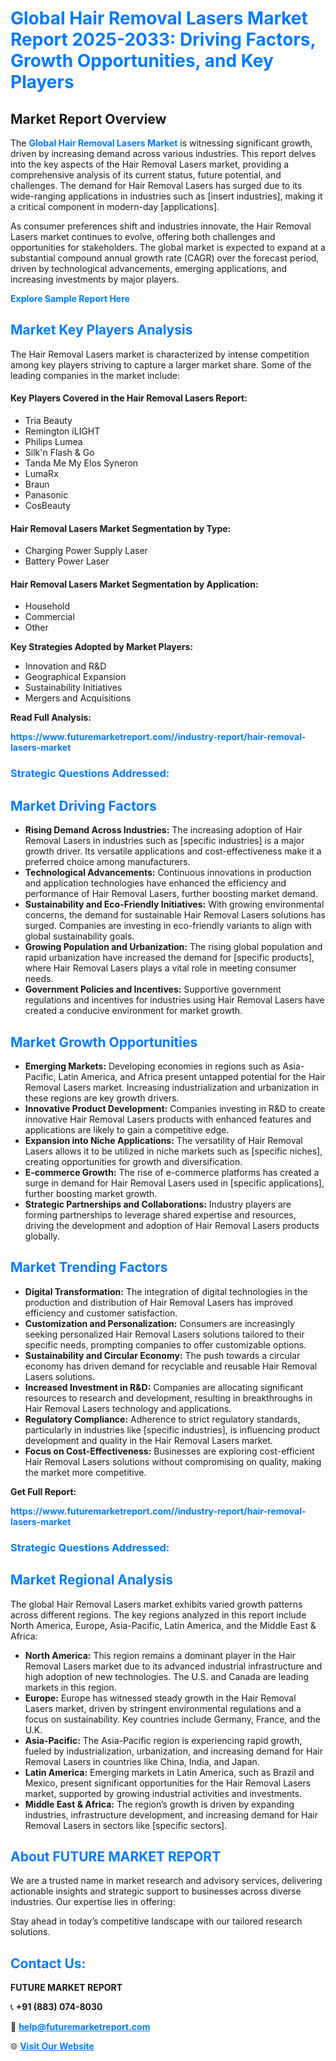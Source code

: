 <h1 style="color: #007BFF;">Global Hair Removal Lasers Market Report 2025-2033: Driving Factors, Growth Opportunities, and Key Players</h1>

<section id="overview">
<h2>Market Report Overview</h2>
<p>The <a href="https://www.futuremarketreport.com//industry-report/hair-removal-lasers-market" style="color: #007BFF; text-decoration: none;"><strong>Global Hair Removal Lasers Market</strong></a> is witnessing significant growth, driven by increasing demand across various industries. This report delves into the key aspects of the Hair Removal Lasers market, providing a comprehensive analysis of its current status, future potential, and challenges. The demand for Hair Removal Lasers has surged due to its wide-ranging applications in industries such as [insert industries], making it a critical component in modern-day [applications].</p>
<p>As consumer preferences shift and industries innovate, the Hair Removal Lasers market continues to evolve, offering both challenges and opportunities for stakeholders. The global market is expected to expand at a substantial compound annual growth rate (CAGR) over the forecast period, driven by technological advancements, emerging applications, and increasing investments by major players.</p>
</section>

<section id="overview">
<p><a href="https://www.futuremarketreport.com//request-sample/reportId=90027" style="color: #007BFF; text-decoration: none;"><strong>Explore Sample Report Here</strong></a></p>
</section>

<section id="key-players">
<h2 style="color: #007BFF;">Market Key Players Analysis</h2>
<p>The Hair Removal Lasers market is characterized by intense competition among key players striving to capture a larger market share. Some of the leading companies in the market include:</p>
<h4>Key Players Covered in the Hair Removal Lasers Report:</h4>
<ul><li>Tria Beauty</li><li>Remington iLIGHT</li><li>Philips Lumea</li><li>Silk&#039;n Flash &amp; Go</li><li>Tanda Me My Elos Syneron</li><li>LumaRx</li><li>Braun</li><li>Panasonic</li><li>CosBeauty</li></ul>
<h4>Hair Removal Lasers Market Segmentation by Type:</h4>
<ul><li>Charging Power Supply Laser</li><li>Battery Power Laser</li></ul>

<h4>Hair Removal Lasers Market Segmentation by Application:</h4>
<ul><li>Household</li><li>Commercial</li><li>Other</li></ul>
<p><strong>Key Strategies Adopted by Market Players:</strong></p>
<ul>
<li>Innovation and R&D</li>
<li>Geographical Expansion</li>
<li>Sustainability Initiatives</li>
<li>Mergers and Acquisitions</li>
</ul>
</section>

<section>
<p><strong>Read Full Analysis: </strong></p><a href="https://www.futuremarketreport.com//industry-report/hair-removal-lasers-market" style="color: #007BFF; text-decoration: none;"><strong>https://www.futuremarketreport.com//industry-report/hair-removal-lasers-market</strong></a>
<h3 style="color: #007BFF;">Strategic Questions Addressed:</h3>
</section>

<section id="driving-factors">
<h2 style="color: #007BFF;">Market Driving Factors</h2>
<ul>
<li><strong>Rising Demand Across Industries:</strong> The increasing adoption of Hair Removal Lasers in industries such as [specific industries] is a major growth driver. Its versatile applications and cost-effectiveness make it a preferred choice among manufacturers.</li>
<li><strong>Technological Advancements:</strong> Continuous innovations in production and application technologies have enhanced the efficiency and performance of Hair Removal Lasers, further boosting market demand.</li>
<li><strong>Sustainability and Eco-Friendly Initiatives:</strong> With growing environmental concerns, the demand for sustainable Hair Removal Lasers solutions has surged. Companies are investing in eco-friendly variants to align with global sustainability goals.</li>
<li><strong>Growing Population and Urbanization:</strong> The rising global population and rapid urbanization have increased the demand for [specific products], where Hair Removal Lasers plays a vital role in meeting consumer needs.</li>
<li><strong>Government Policies and Incentives:</strong> Supportive government regulations and incentives for industries using Hair Removal Lasers have created a conducive environment for market growth.</li>
</ul>
</section>

<section id="growth-opportunities">
<h2 style="color: #007BFF;">Market Growth Opportunities</h2>
<ul>
<li><strong>Emerging Markets:</strong> Developing economies in regions such as Asia-Pacific, Latin America, and Africa present untapped potential for the Hair Removal Lasers market. Increasing industrialization and urbanization in these regions are key growth drivers.</li>
<li><strong>Innovative Product Development:</strong> Companies investing in R&D to create innovative Hair Removal Lasers products with enhanced features and applications are likely to gain a competitive edge.</li>
<li><strong>Expansion into Niche Applications:</strong> The versatility of Hair Removal Lasers allows it to be utilized in niche markets such as [specific niches], creating opportunities for growth and diversification.</li>
<li><strong>E-commerce Growth:</strong> The rise of e-commerce platforms has created a surge in demand for Hair Removal Lasers used in [specific applications], further boosting market growth.</li>
<li><strong>Strategic Partnerships and Collaborations:</strong> Industry players are forming partnerships to leverage shared expertise and resources, driving the development and adoption of Hair Removal Lasers products globally.</li>
</ul>
</section>

<section id="trending-factors">
<h2 style="color: #007BFF;">Market Trending Factors</h2>
<ul>
<li><strong>Digital Transformation:</strong> The integration of digital technologies in the production and distribution of Hair Removal Lasers has improved efficiency and customer satisfaction.</li>
<li><strong>Customization and Personalization:</strong> Consumers are increasingly seeking personalized Hair Removal Lasers solutions tailored to their specific needs, prompting companies to offer customizable options.</li>
<li><strong>Sustainability and Circular Economy:</strong> The push towards a circular economy has driven demand for recyclable and reusable Hair Removal Lasers solutions.</li>
<li><strong>Increased Investment in R&D:</strong> Companies are allocating significant resources to research and development, resulting in breakthroughs in Hair Removal Lasers technology and applications.</li>
<li><strong>Regulatory Compliance:</strong> Adherence to strict regulatory standards, particularly in industries like [specific industries], is influencing product development and quality in the Hair Removal Lasers market.</li>
<li><strong>Focus on Cost-Effectiveness:</strong> Businesses are exploring cost-efficient Hair Removal Lasers solutions without compromising on quality, making the market more competitive.</li>
</ul>
</section>

<section>
<p><strong>Get Full Report: </strong></p><a href="https://www.futuremarketreport.com//industry-report/hair-removal-lasers-market" style="color: #007BFF; text-decoration: none;"><strong>https://www.futuremarketreport.com//industry-report/hair-removal-lasers-market</strong></a>
<h3 style="color: #007BFF;">Strategic Questions Addressed:</h3>
</section>


<section id="regional-analysis">
<h2 style="color: #007BFF;">Market Regional Analysis</h2>
<p>The global Hair Removal Lasers market exhibits varied growth patterns across different regions. The key regions analyzed in this report include North America, Europe, Asia-Pacific, Latin America, and the Middle East & Africa:</p>
<ul>
<li><strong>North America:</strong> This region remains a dominant player in the Hair Removal Lasers market due to its advanced industrial infrastructure and high adoption of new technologies. The U.S. and Canada are leading markets in this region.</li>
<li><strong>Europe:</strong> Europe has witnessed steady growth in the Hair Removal Lasers market, driven by stringent environmental regulations and a focus on sustainability. Key countries include Germany, France, and the U.K.</li>
<li><strong>Asia-Pacific:</strong> The Asia-Pacific region is experiencing rapid growth, fueled by industrialization, urbanization, and increasing demand for Hair Removal Lasers in countries like China, India, and Japan.</li>
<li><strong>Latin America:</strong> Emerging markets in Latin America, such as Brazil and Mexico, present significant opportunities for the Hair Removal Lasers market, supported by growing industrial activities and investments.</li>
<li><strong>Middle East & Africa:</strong> The region’s growth is driven by expanding industries, infrastructure development, and increasing demand for Hair Removal Lasers in sectors like [specific sectors].</li>
</ul>
</section>

<footer>
<h2 style="color: #007BFF;">About FUTURE MARKET REPORT</h2>
<p>We are a trusted name in market research and advisory services, delivering actionable insights and strategic support to businesses across diverse industries. Our expertise lies in offering:</p>

<p>Stay ahead in today’s competitive landscape with our tailored research solutions.</p>

<h2 style="color: #007BFF;">Contact Us:</h2>
<p><strong>FUTURE MARKET REPORT</strong></p>
<p>📞 <strong>+91 (883) 074-8030</strong></p>
<p>📧 <strong><a href="mailto:help@futuremarketreport.com" style="color: #007BFF;">help@futuremarketreport.com</a></strong></p>
<p>🌐 <strong><a href="https://www.futuremarketreport.com/" style="color: #007BFF;">Visit Our Website</a></strong></p>
</footer>